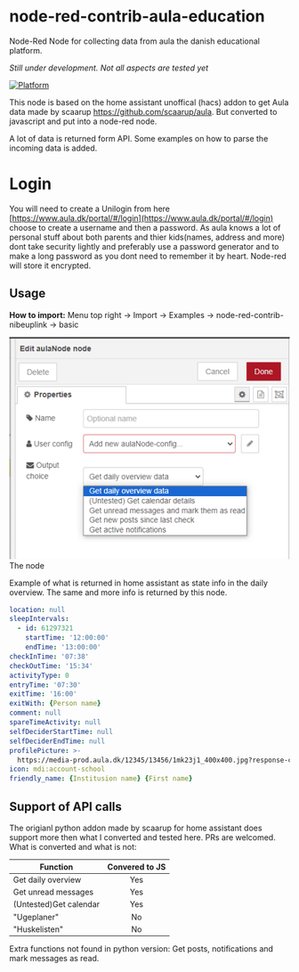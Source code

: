 # node-red-contrib-aula-education
Node-Red Node for collecting data from aula the danish educational platform.

*Still under development. Not all aspects are tested yet*

[![Platform](https://img.shields.io/badge/platform-Node--RED-red.svg)](https://nodered.org)

This node is based on the home assistant unoffical (hacs) addon to get Aula data made by scaarup https://github.com/scaarup/aula. But converted to javascript and put into a node-red node.

A lot of data is returned form API. Some examples on how to parse the incoming data is added.

# Login

You will need to create a Unilogin from here [https://www.aula.dk/portal/#/login](https://www.aula.dk/portal/#/login) choose to create a username and then a password. As aula knows a lot of personal stuff about both parents and thier kids(names, address and more) dont take security lightly and preferably use a password generator and to make a long password as you dont need to remember it by heart. Node-red will store it encrypted. 

## Usage

**How to import:**
Menu top right -> Import -> Examples -> node-red-contrib-nibeuplink -> basic

![](image/node.png) The node

Example of what is returned in home assistant as state info in the daily overview. The same and more info is returned by this node.
```yaml
location: null
sleepIntervals:
  - id: 61297321
    startTime: '12:00:00'
    endTime: '13:00:00'
checkInTime: '07:38'
checkOutTime: '15:34'
activityType: 0
entryTime: '07:30'
exitTime: '16:00'
exitWith: {Person name}
comment: null
spareTimeActivity: null
selfDeciderStartTime: null
selfDeciderEndTime: null
profilePicture: >-
  https://media-prod.aula.dk/12345/13456/1mk23j1_400x400.jpg?response-content-disposition=attachment%3Bfilename%3D%21315sa3fa4_400x400.jpg%22&Expires=1692734400&Signature=asdaasdaULlo2-5ksfsd79XTfdsix4lr-2IsfsdfF7~G7VEsdfsdSclbCxJV~hoSu2n0AZTQQWYL3R0-QhIgz-UoBSCtpnM6A7qPuPBcf6qBz-XeJsdfsdKsZCwA5fsdfcTsqWMI1nVsP5YN7h6SuRZgOVxC3kCyykozW4UYXks~3yJbN3jkD6tlsyPYDw2aeYQ6vPE0KnRwPJJZTb3QncPG2NC9kJnX8W4dfhfdhsadpyGTCKXwQ~5r8P3p-~w0H62ig42dy-VKNZUDH4IsVimPasdghrhd345n55R0TiflCf5MsFfnb2g__&Key-Pair-Id=asdaKAILBPEasdasd1234IBROXQ
icon: mdi:account-school
friendly_name: {Institusion name} {First name}

```

## Support of API calls

The origianl python addon made by scaarup for home assistant does support more then what I converted and tested here. PRs are welcomed. What is converted and what is not:


| Function   |      Convered to JS      |
|---|:---:|
| Get daily overview | Yes |
| Get unread messages  | Yes |
| (Untested)Get calendar | Yes |
| "Ugeplaner" | No |
| "Huskelisten"  | No |

Extra functions not found in python version: Get posts, notifications and mark messages as read.

